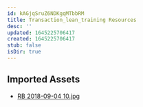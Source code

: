 ```yaml
---
id: kAGjqSruZ6NDKgqMTbbRM
title: Transaction_lean_training Resources
desc: ''
updated: 1645225706417
created: 1645225706417
stub: false
isDir: true
---
```

## Imported Assets
- [RB 2018-09-04 10.jpg](/assets/rb-2018-09-04-10-l3CndUAlQJ1o.jpg)
